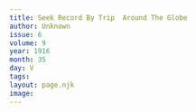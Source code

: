 ```yaml
---
title: Seek Record By Trip  Around The Globe
author: Unknown
issue: 6
volume: 9
year: 1916
month: 35
day: V
tags:
layout: page.njk
image:
---
```


